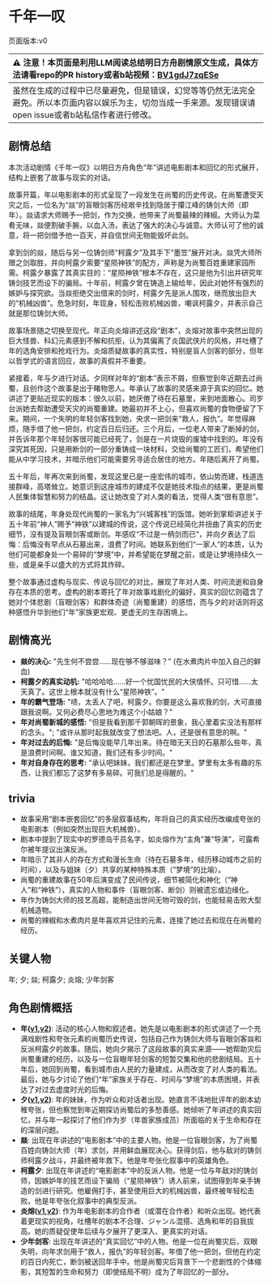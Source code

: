 # 千年一叹
页面版本:v0
 

| :warning: 注意！本页面是利用LLM阅读总结明日方舟剧情原文生成，具体方法请看repo的PR history或者b站视频：[BV1gdJ7zqESe](https://www.bilibili.com/video/BV1gdJ7zqESe/)         |
|:----------------------------|
| 虽然在生成的过程中已尽量避免，但是错误，幻觉等等仍然无法完全避免。所以本页面内容以娱乐为主，切勿当成一手来源。发现错误请open issue或者b站私信作者进行修改。|



## 剧情总结
本次活动剧情《千年一叹》以明日方舟角色“年”讲述电影剧本和回忆的形式展开，结构上嵌套了故事与现实的对话。

故事开篇，年以电影剧本的形式呈现了一段发生在尚蜀的历史传说。在尚蜀遭受天灾之后，一位名为“燚”的盲眼剑客历经艰辛找到隐居于攥江峰的铸剑大师（即年）。燚请求大师赐予一把剑，作为交换，他带来了尚蜀最辣的辣椒。大师认为菜肴无味，燚便割破手腕，以血入汤，表达了强大的决心与诚意。大师认可了他的诚意，将一把剑借予他一百天，并自信世间无物能毁坏此剑。

拿到剑的燚，随后与另一位铸剑师“柯露夕”及其手下“墨笠”展开对决。燚凭大师所赠之剑取胜，并向柯露夕索要“星陨神铁”的配方，声称是为尚蜀百姓重建家园所需。柯露夕暴露了其真实目的：“星陨神铁”根本不存在，这只是他为引出并研究年铸剑技艺而设下的骗局。十年前，柯露夕曾在铸造上输给年，因此对她怀有强烈的嫉妒与探究欲。当燚拒绝交出借来的剑时，柯露夕先是派人围攻，继而放出巨大的“机械凶兽”。危急时刻，年现身，轻松击败机械凶兽，嘲讽柯露夕，并表示自己就是那位铸剑大师。

故事场景随之切换至现代。年正向炎熔讲述这段“剧本”，炎熔对故事中突然出现的巨大怪兽、科幻元素感到不解和抗拒，认为其偏离了炎国武侠片的风格，并吐槽了年的选角安排和抢戏行为。炎熔质疑故事的真实性，特别是盲人剑客的部分，但年以哲学式的语言回应，故事的真假并不重要。

紧接着，年与夕进行对话。夕同样对年的“剧本”表示不屑，但察觉到年近期去过尚蜀，且创作这个故事是出于睹物思人。年承认了故事的灵感来源于真实的回忆。她讲述了更贴近现实的版本：很久以前，她厌倦了待在石墓里，来到地面散心。司岁台派她去帮助遭受天灾的尚蜀重建。她最初并不上心，但喜欢尚蜀的食物便留了下来。期间，一个失明的年轻剑客找到她，央求一把剑来“救人，报仇”。年觉得麻烦，随手借了他一把剑，约定百日后归还。三个月后，一位老人带来了断掉的剑，并告诉年那个年轻剑客很可能已经死了，剑是在一片烧毁的废墟中找到的。年没有深究其死因，只是用断剑的一部分重铸成一块材料，交给尚蜀的工匠们，希望他们能从中学习技术，并暗示他们可能需要另寻适合居住的地方。年随后离开了尚蜀。

五十年后，年再次来到尚蜀，发现这里已是一座宏伟的城市，依山势而建，栈道连接群峰，高塔耸立。她意识到这座城市的建成不仅是她技术指点的结果，更是尚蜀人民集体智慧和努力的结晶。这让她改变了对人类的看法，觉得人类“很有意思”。

故事的结尾，年身处现代尚蜀的一家名为“兴城客栈”的饭馆。她听到掌柜讲述关于五十年前“神人”赐予“神铁”以建城的传说，这个传说已经简化并扭曲了真实的历史细节，没有提及盲眼剑客或断剑。年感叹“不过是一柄剑而已”，并向夕表达了后悔：后悔没有早点从石墓出来，浪费了时间。她联系到他们“一家人”的本质，认为他们可能都身处一个易碎的“梦境”中，并希望能在梦醒之前，或是让梦境持续久一些，或是亲手以盛大的方式将其炸碎。

整个故事通过虚构与现实、传说与回忆的对比，展现了年对人类、时间流逝和自身存在本质的思考。虚构的剧本寄托了年对故事戏剧化的偏好，真实的回忆则蕴含了她对个体悲剧（盲眼剑客）和群体奇迹（尚蜀重建）的感悟，而与夕的对话则将这种感悟升华到他们“年”家族更宏观、更虚无的生存困境上。
## 剧情高光
*   **燚的决心:** "先生何不尝尝......现在够不够滋味？" (在水煮肉片中加入自己的鲜血)
*   **柯露夕的真实动机:** "哈哈哈哈......好一个忧国忧民的大侠情怀。只可惜......太天真了。这世上根本就没有什么“星陨神铁”。"
*   **年的霸气登场:** "啧，太丢人了吧，柯露夕。你要是这么喜欢我的剑，大可直接跟我说啊。又何必费尽心思地为难这个小姑娘？"
*   **年对尚蜀新城的感悟:** "但是我看到那千郭朝晖的景象，我心里着实没法有那样的念头。"; "或许从那时起我就改变了想法吧。人，还是很有意思的啊。"
*   **年对过去的后悔:** "是后悔没能早几年出来。待在暗无天日的石墓那么些年，真是浪费时间啊。谁又知道，我们还有多少时间。"
*   **年对自身存在的思考:** "承认吧妹妹，我们都还是在梦里。梦里有太多有趣的东西，让我们都忘了这梦有多易碎。可我们总是得醒的。"
## trivia
*   故事采用“剧本嵌套回忆”的多层叙事结构，年将自己的真实经历改编成夸张的电影剧本（例如突然出现巨大机械兽）。
*   剧本中提到了现实中的罗德岛干员名字，如炎熔作为“主角”兼“导演”，可露希尔被年提议出演反派。
*   年暗示了其非人的存在方式和漫长生命（待在石墓多年，经历移动城市之前的时间），以及与姐妹（夕）共享的某种特殊本质（“梦境”的比喻）。
*   尚蜀的重建故事在50年后演变成了民间传说，细节被简化和神化（“神人”和“神铁”），真实的人物和事件（盲眼剑客、断剑）则被遗忘或边缘化。
*   年作为铸剑大师的技艺高超，能制造出世间无物可毁的剑，也能轻易击败大型机械造物。
*   尚蜀的辣椒和水煮肉片是年喜欢并记住的元素，连接了她过去和现在在尚蜀的经历。
## 关键人物
年; 夕; 燚; 柯露夕; 炎熔; 少年剑客
## 角色剧情概括
-   **年([v1](../chars/char_2014_nian.md),[v2](../char_v3/char_2014_nian.md))**: 活动的核心人物和叙述者。她先是以电影剧本的形式讲述了一个充满戏剧性和夸张元素的尚蜀历史传说，包括自己作为铸剑大师与盲眼剑客燚和反派柯露夕的故事。随后，她向夕揭示了这段故事的真实来源——她帮助灾后尚蜀重建的经历，以及与一位盲眼年轻剑客的短暂交集和他的悲剧结局。五十年后，她回到尚蜀，看到城市由人民的力量建成，从而改变了对人类的看法。最后，她与夕讨论了他们“年”家族关于存在、时间与“梦境”的本质困境，并表达了对过去虚度时光的后悔。
-   **夕([v1](../chars/char_2015_dusk.md),[v2](../char_v3/char_2015_dusk.md))**: 年的妹妹，作为听众和对话者出现。她直言不讳地批评年的剧本幼稚夸张，但也察觉到年近期探访尚蜀后的多愁善感。她倾听了年讲述的真实回忆，并与年一起探讨了他们作为岁（年兽家族成员）所面临的关于生命和存在的深层问题。
-   **燚**: 出现在年讲述的“电影剧本”中的主要人物。他是一位盲眼剑客，为了尚蜀百姓向铸剑大师（年）求剑，并用鲜血展现决心。获得剑后，他与敌对的铸剑师柯露夕战斗，并最终被年救下。他是年夸张化叙事中的英雄角色。
-   **柯露夕**: 出现在年讲述的“电影剧本”中的反派人物。他是一位与年敌对的铸剑师，因嫉妒年的技艺而设下骗局（“星陨神铁”）诱人前来，试图得到年亲手铸造的剑进行研究。他雇佣打手，甚至使用巨大的机械凶兽，最终被年轻松击败。他是年夸张化叙事中的典型反派。
-   **炎熔([v1](../chars/char_121_lava.md),[v2](../char_v3/char_121_lava.md))**: 作为年电影剧本的合作者（或潜在合作者）和听众出现。她代表着更现实的视角，吐槽年的剧本不合理、ジャンル混搭、选角和年的自我拔高。她的质疑促使年后续与夕展开了更深入、更真实的对话。
-   **少年剑客**: 出现在年讲述的“真实回忆”中的人物。他是一位在尚蜀灾后，双眼失明，向年求剑用于“救人，报仇”的年轻剑客。年借了他一把剑，但他在约定的百日内死亡，断剑被送回年手中。他是尚蜀灾后背景下一个悲剧性的个体缩影，其短暂的生命和努力（即使结局不明）成为了年回忆的一部分。